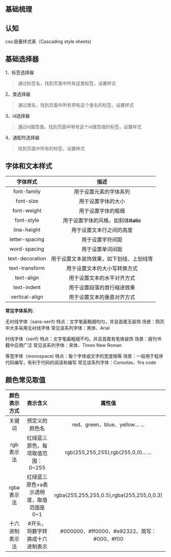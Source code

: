#

## 基础梳理

## 认知

css:层叠样式表（Cascading style sheets)

## 基础选择器

1、标签选择器

> 通过标签名，找到页面中所有这类标签，设置样式

2、类选择器

> 通过类名，找到页面中所有带有这个类名的标签，设置样式

3、id选择器

> 通过id属性值，找到页面中带有这个id属性值的标签，设置样式

4、通配符选择器

> 找到页面中所有的标签，设置样式

## 字体和文本样式

| 字体样式 | 描述 |  
| :--: | :--: |  
| font-family | 用于设置元素的字体系列 |  
| font-size | 用于设置字体的大小 |  
| font-weight | 用于设置字体的粗细 |  
| font-style | 用于设置字体的风格，如斜体**italic** |  
| line-height | 用于设置文本行之间的高度 |  
| letter-spacing | 用于设置字符间距 |  
| word-spacing | 用于设置单词间距 |  
| text-decoration | 用于设置文本装饰效果，如下划线、上划线等 |  
| text-transform | 用于设置文本的大小写转换方式 |  
| text-align | 用于设置文本的水平对齐方式 |  
| text-indent | 用于设置段落的首行缩进效果 |  
| vertical-align | 用于设置文本的垂直对齐方式 |

**常见字体系列:**

无衬线字体（sans-serif)
特点：文字笔画粗细均匀，并且首尾无装饰
场景：网页中大多采用无衬线字体
常见该系列字体：黑体、Arial

衬线字体（serif)
特点：文字笔画粗细不均，并且首尾有笔锋装饰
场景：报刊书籍中应用广泛
常见该系列字体：宋体、Times New Roman

等宽字体（monospace)
特点：每个字体或文字的宽度相等
场景：一般用于程序代码编写，有利于代码的阅读和编写
常见该系列字体：Consolas、fira code

## 颜色常见取值

| 颜色表示方式 | 表示含义 | 属性值 |  
| :--: | :--: | :--: |  
| 关键词 | 预定义的颜色名 | red、green、blue、yellow... ... |  
| rgb表示法 | 红绿蓝三原色，每项取值范围：0~255 | rgb(255,255,255),rgb(255,0,0)... ... |  
| rgba表示法 | 红绿蓝三原色+a表示透明度，取值范围是0~1 | rgba(255,255,255,0.5),rgba(255,255,0,0.3) |  
| 十六进制表示法 | #开头，将数字转换成十六进制表示 | #000000、#ff0000、#e92322、简写：#000、#f00 |
